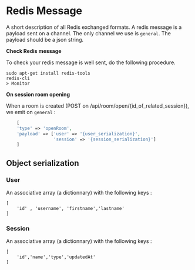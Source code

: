 # Redis Message

A short description of all Redis exchanged formats. 
A redis message is a payload sent on a channel. The only channel we use is `general`. The payload should be a json string.

**Check Redis message**

To check your redis message is well sent, do the following procedure.

```
sudo apt-get install redis-tools
redis-cli
> Monitor
```


**On session room opening**

When a room is created (POST on /api/room/open/{id_of_related_session}), we emit on `general` :

```php
    [
    'type' => 'openRoom',
    'payload' => ['user' => '{user_serialization}', 
                  'session' => '{session_serialization}']
    ]
```


## Object serialization

### User

An associative array (a dictionnary) with the following keys :
```
[
    'id' , 'username', 'firstname','lastname'
]
```

### Session

An associative array (a dictionnary) with the following keys :
```
[
    'id','name','type','updatedAt'
]
```
